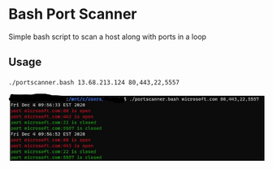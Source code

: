 # Bash Port Scanner
Simple bash script to scan a host along with ports in a loop

## Usage

`./portscanner.bash 13.68.213.124 80,443,22,5557`

![Port Scanner Example](https://github.com/adamhockemeyer/portscanner/blob/main/portscanner.jpg?raw=true)

